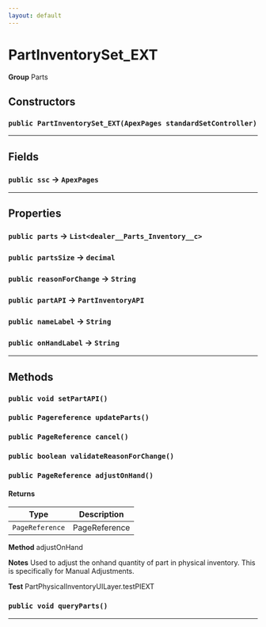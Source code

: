 ```yaml
---
layout: default
---
```

# PartInventorySet_EXT



**Group** Parts

## Constructors
### `public PartInventorySet_EXT(ApexPages standardSetController)`
---
## Fields

### `public ssc` → `ApexPages`


---
## Properties

### `public parts` → `List<dealer__Parts_Inventory__c>`


### `public partsSize` → `decimal`


### `public reasonForChange` → `String`


### `public partAPI` → `PartInventoryAPI`


### `public nameLabel` → `String`


### `public onHandLabel` → `String`


---
## Methods
### `public void setPartAPI()`
### `public Pagereference updateParts()`
### `public PageReference cancel()`
### `public boolean validateReasonForChange()`
### `public PageReference adjustOnHand()`
#### Returns

|Type|Description|
|---|---|
|`PageReference`|PageReference|


**Method** adjustOnHand


**Notes** Used to adjust the onhand quantity of part in physical inventory.  This is specifically for Manual Adjustments.


**Test** PartPhysicalInventoryUILayer.testPIEXT

### `public void queryParts()`
---
